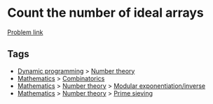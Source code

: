 # Count the number of ideal arrays

[Problem link](https://leetcode.com/problems/count-the-number-of-ideal-arrays)

## Tags

* [Dynamic programming](/README.md#Dynamic_programming) > [Number theory](/README.md#Dynamic_programming-Number_theory)
* [Mathematics](/README.md#Mathematics) > [Combinatorics](/README.md#Mathematics-Combinatorics)
* [Mathematics](/README.md#Mathematics) > [Number theory](/README.md#Mathematics-Number_theory) > [Modular exponentiation/inverse](/README.md#Mathematics-Number_theory-Modular_exponentiation_inverse)
* [Mathematics](/README.md#Mathematics) > [Number theory](/README.md#Mathematics-Number_theory) > [Prime sieving](/README.md#Mathematics-Number_theory-Prime_sieving)
